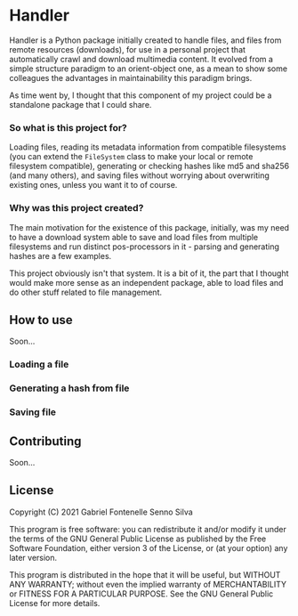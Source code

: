 # Handler

Handler is a Python package initially created to handle files, and files from remote resources (downloads), for use in 
a personal project that automatically crawl and download multimedia content. It evolved from a simple structure 
paradigm to an orient-object one, as a mean to show some colleagues the advantages in maintainability this paradigm 
brings. 

As time went by, I thought that this 
component of my project could be a standalone package that I could share.

### So what is this project for?

Loading files, reading its metadata information 
from compatible filesystems (you can extend the 
`FileSystem` class to make your local or remote filesystem compatible), generating or checking hashes like md5 and 
sha256 (and many others), and saving files without worrying about overwriting existing ones, unless you want it 
to of course.

### Why was this project created?

The main motivation for the existence of this package, initially, was my need to have a download system able to save 
and load files from multiple filesystems and run distinct pos-processors in it - parsing and generating hashes are 
a few examples. 

This project obviously isn't that system. It is a bit of it, the part that I thought would make more sense as an 
independent package, able to load files and do other stuff related to file management.

## How to use

Soon...
### Loading a file

### Generating a hash from file

### Saving file

## Contributing

Soon...

## License

Copyright (C) 2021 Gabriel Fontenelle Senno Silva

This program is free software: you can redistribute it and/or modify
it under the terms of the GNU General Public License as published by
the Free Software Foundation, either version 3 of the License, or
(at your option) any later version.

This program is distributed in the hope that it will be useful,
but WITHOUT ANY WARRANTY; without even the implied warranty of
MERCHANTABILITY or FITNESS FOR A PARTICULAR PURPOSE.  See the
GNU General Public License for more details.
